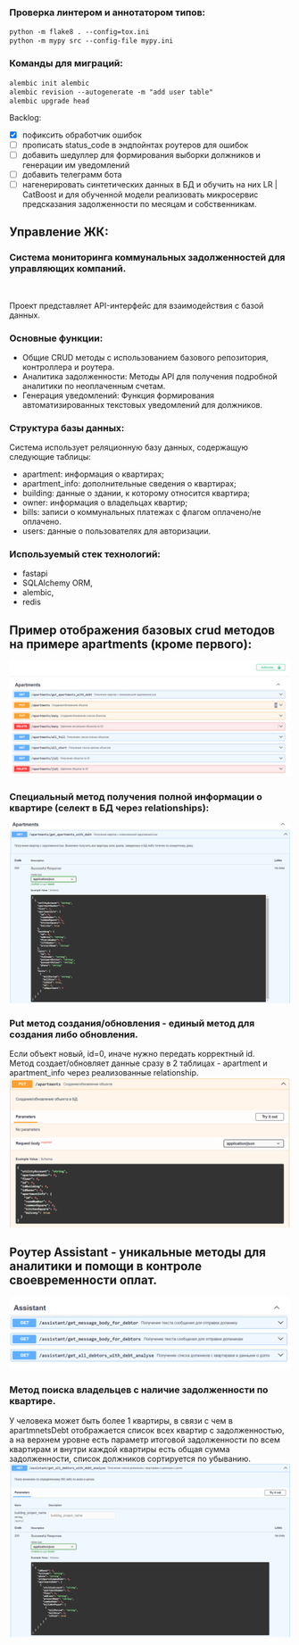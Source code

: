 ### Проверка линтером и аннотатором типов:
```
python -m flake8 . --config=tox.ini
python -m mypy src --config-file mypy.ini
```

### Команды для миграций:
```
alembic init alembic
alembic revision --autogenerate -m "add user table"
alembic upgrade head
```

Backlog: <br>
- [x] пофиксить обработчик ошибок
- [ ] прописать status_code в эндпойнтах роутеров для ошибок
- [ ] добавить шедуллер для формирования выборки должников и генерации им уведомлений
- [ ] добавить телеграмм бота
- [ ] нагенерировать синтетических данных в БД и обучить на них LR | CatBoost и для обученной модели реализовать микросервис предсказания задолженности по месяцам и собственникам.

## Управление ЖК: <br>
### Система мониторинга коммунальных задолженностей для управляющих компаний.<br>
<br>

Проект представляет API-интерфейс для взаимодействия с базой данных.<br>

### Основные функции:
- Общие CRUD методы с использованием базового репозитория, контроллера и роутера.
- Аналитика задолженности: Методы API для получения подробной аналитики по неоплаченным счетам.<br>
- Генерация уведомлений: Функция формирования автоматизированных текстовых уведомлений для должников.<br>

### Структура базы данных:

Система использует реляционную базу данных, содержащую следующие таблицы:

- apartment: информация о квартирах;
- apartment_info: дополнительные сведения о квартирах;
- building: данные о здании, к которому относится квартира;
- owner: информация о владельцах квартир;
- bills: записи о коммунальных платежах с флагом оплачено/не оплачено.
- users: данные о пользователях для авторизации.

### Используемый стек технологий:
- fastapi
- SQLAlchemy ORM,
- alembic,
- redis


## Пример отображения базовых crud методов на примере apartments (кроме первого):
![Пример отображения базовых crud методов](images/img.png)

### Специальный метод получения полной информации о квартире (селект в БД через relationships):
![img0.png](images/img0.png)

### Put метод создания/обновления - единый метод для создания либо обновления.<br>
Если объект новый, id=0, иначе нужно передать корректный id.<br>
Метод создает/обновляет данные сразу в 2 таблицах - apartment и apartment_info через реализованные relationship.
![img2.png](images/img2.png)

## Роутер Assistant - уникальные методы для аналитики и помощи в контроле своевременности оплат.
![img3.png](images/img3.png)

### Метод поиска владельцев с наличие задолженности по квартире.
У человека может быть более 1 квартиры, в связи с чем в apartmnetsDebt отображается список всех квартир с задолженностью,
а на верхнем уровне есть параметр итоговой задолженности по всем квартирам и внутри каждой квартиры есть общая сумма задолженности,
список должников сортируется по убыванию.
![img.png](images/img4.png)